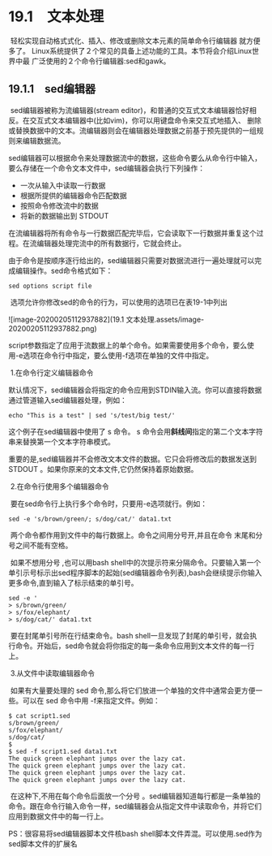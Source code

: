 # 19.1　文本处理

​			轻松实现自动格式式化、插入、修改或删除文本元素的简单命令行编辑器
就方便多了。
​			Linux系统提供了２个常见的具备上述功能的工具。本节将会介绍Linux世界中最
广泛使用的２个命令行编辑器:sed和gawk。



## 19.1.1　sed编辑器

​			sed编辑器被称为流编辑器(stream editor)，和普通的交互式文本编辑器恰好相反。在交互式文本编辑器中(比如vim)，你可以用键盘命令来交互式地插入、 删除或替换数据中的文本。流编辑器则会在编辑器处理数据之前基于预先提供的一组规则来编辑数据流。

​			sed编辑器可以根据命令来处理数据流中的数据，这些命令要么从命令行中输入，要么存储在一个命令文本文件中，sed编辑器会执行下列操作：

- 一次从输入中读取一行数据
- 根据所提供的编辑器命令匹配数据
- 按照命令修改流中的数据
- 将新的数据输出到 STDOUT



​			在流编辑器将所有命令与一行数据匹配完毕后，它会读取下一行数据并重复这个过程。在流编辑器处理完流中的所有数据行，它就会终止。

​			由于命令是按顺序逐行给出的，sed编辑器只需要对数据流进行一遍处理就可以完成编辑操作。sed命令格式如下：

```
sed options script file
```

​			选项允许你修改sed的命令的行为，可以使用的选项已在表19-1中列出

![image-20200205112937882](19.1 文本处理.assets/image-20200205112937882.png)

​			script参数指定了应用于流数据上的单个命令。如果需要使用多个命令，要么使用-e选项在命令行中指定，要么使用-f选项在单独的文件中指定。

​			1.在命令行定义编辑器命令

​				默认情况下，sed编辑器会将指定的命令应用到STDIN输入流。你可以直接将数据通过管道输入sed编辑器处理，例如：

```
echo "This is a test" | sed 's/test/big test/'
```

这个例子在sed编辑器中使用了 s 命令。 s 命令会用**斜线间**指定的第二个文本字符串来替换第一个文本字符串模式。

​				重要的是,sed编辑器并不会修改文本文件的数据。它只会将修改后的数据发送到STDOUT 。如果你原来的文本文件,它仍然保持着原始数据。

​			2.在命令行使用多个编辑器命令

​				要在sed命令行上执行多个命令时，只要用-e选项就行。例如：

```
sed -e 's/brown/green/; s/dog/cat/' data1.txt
```

​				两个命令都作用到文件中的每行数据上。命令之间用分号开,并且在命令
末尾和分号之间不能有空格。

​				如果不想用分号 ,也可以用bash shell中的次提示符来分隔命令。只要输入第一个单引示号标示出sed程序脚本的起始(sed编辑器命令列表),bash会继续提示你输入更多命令,直到输入了标示结束的单引号。

```
sed -e '
> s/brown/green/
> s/fox/elephant/
> s/dog/cat/' data1.txt
```

​				要在封尾单引号所在行结束命令。bash shell一旦发现了封尾的单引号，就会执行命令。开始后，sed命令就会将你指定的每一条命令应用到文本文件的每一行上。

​			3.从文件中读取编辑器命令

​				如果有大量要处理的 sed 命令,那么将它们放进一个单独的文件中通常会更方便一些。可以在 sed 命令中用 -f来指定文件。例如：

```
$ cat script1.sed
s/brown/green/
s/fox/elephant/
s/dog/cat/
$
$ sed -f script1.sed data1.txt
The quick green elephant jumps over the lazy cat.
The quick green elephant jumps over the lazy cat.
The quick green elephant jumps over the lazy cat.
The quick green elephant jumps over the lazy cat.
```

​				在这种下,不用在每个命令后面放一个分号 。sed编辑器知道每行都是一条单独的命令。跟在命令行输入命令一样，sed编辑器会从指定文件中读取命令，并将它们应用到数据文件中的每一行上。

PS：很容易将sed编辑器脚本文件核bash shell脚本文件弄混。可以使用.sed作为sed脚本文件的扩展名